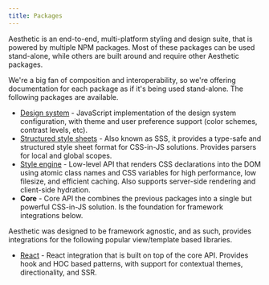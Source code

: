 ```yaml
---
title: Packages
---
```


Aesthetic is an end-to-end, multi-platform styling and design suite, that is powered by multiple NPM
packages. Most of these packages can be used stand-alone, while others are built around and require
other Aesthetic packages.

We're a big fan of composition and interoperability, so we're offering documentation for each
package as if it's being used stand-alone. The following packages are available.

- [Design system](./packages/system.md) - JavaScript implementation of the design system
  configuration, with theme and user preference support (color schemes, contrast levels, etc).
- [Structured style sheets](./packages/sss.md) - Also known as SSS, it provides a type-safe and
  structured style sheet format for CSS-in-JS solutions. Provides parsers for local and global
  scopes.
- [Style engine](./packages/style.md) - Low-level API that renders CSS declarations into the DOM
  using atomic class names and CSS variables for high performance, low filesize, and efficient
  caching. Also supports server-side rendering and client-side hydration.
- **Core** - Core API the combines the previous packages into a single but powerful CSS-in-JS
  solution. Is the foundation for framework integrations below.

Aesthetic was designed to be framework agnostic, and as such, provides integrations for the
following popular view/template based libraries.

- [React](./packages/react.md) - React integration that is built on top of the core API. Provides
  hook and HOC based patterns, with support for contextual themes, directionality, and SSR.
